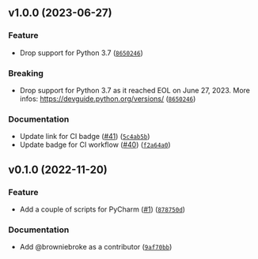 ## v1.0.0 (2023-06-27)

### Feature

* Drop support for Python 3.7 ([`8650246`](https://github.com/browniebroke/browniebroke-utils/commit/8650246ec425376ff8609d49ce73e5de47b8b56e))

### Breaking

* Drop support for Python 3.7 as it reached EOL on June 27, 2023. More infos: https://devguide.python.org/versions/ ([`8650246`](https://github.com/browniebroke/browniebroke-utils/commit/8650246ec425376ff8609d49ce73e5de47b8b56e))

### Documentation

* Update link for CI badge ([#41](https://github.com/browniebroke/browniebroke-utils/issues/41)) ([`5c4ab5b`](https://github.com/browniebroke/browniebroke-utils/commit/5c4ab5b15ff8916ac68c48d36a4444fdafa93390))
* Update badge for CI workflow ([#40](https://github.com/browniebroke/browniebroke-utils/issues/40)) ([`f2a64a0`](https://github.com/browniebroke/browniebroke-utils/commit/f2a64a04b8a439a6667c5ce7608b0c2bb4678303))

## v0.1.0 (2022-11-20)
### Feature
* Add a couple of scripts for PyCharm ([#1](https://github.com/browniebroke/browniebroke-utils/issues/1)) ([`878750d`](https://github.com/browniebroke/browniebroke-utils/commit/878750d41c4823516ff38841b5b3a6a5a9c1e667))

### Documentation
* Add @browniebroke as a contributor ([`9af70bb`](https://github.com/browniebroke/browniebroke-utils/commit/9af70bb982d4fd070adc6f463cc314edff21f632))
